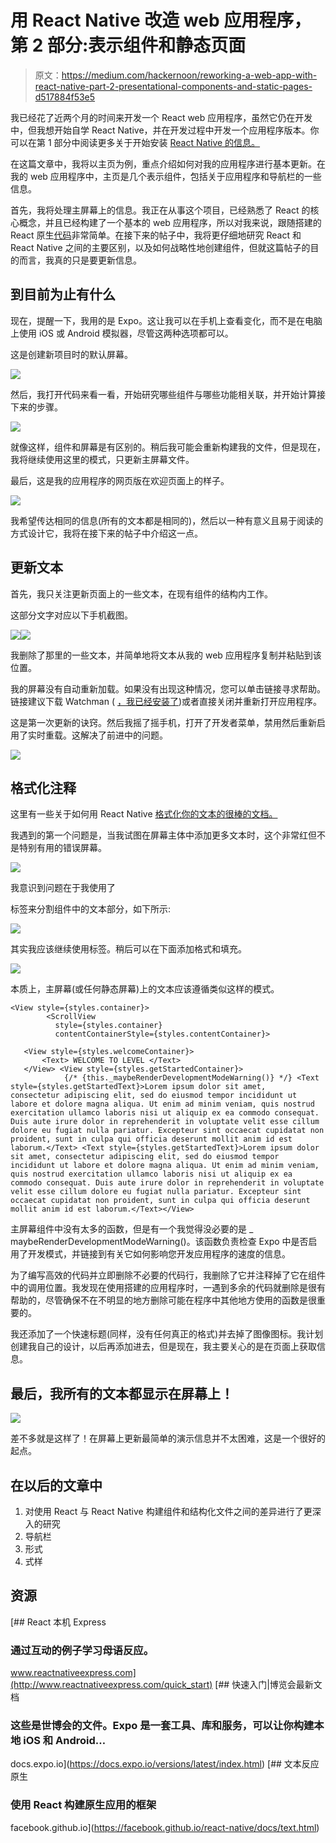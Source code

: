 # 用 React Native 改造 web 应用程序，第 2 部分:表示组件和静态页面

> 原文：<https://medium.com/hackernoon/reworking-a-web-app-with-react-native-part-2-presentational-components-and-static-pages-d517884f53e5>

我已经花了近两个月的时间来开发一个 React web 应用程序，虽然它仍在开发中，但我想开始自学 React Native，并在开发过程中开发一个应用程序版本。你可以在第 1 部分中阅读更多关于开始安装 [React Native 的信息。](https://hackernoon.com/reworking-a-web-app-with-react-native-part-1-troubleshooting-set-up-cff77274a6fa)

在这篇文章中，我将以主页为例，重点介绍如何对我的应用程序进行基本更新。在我的 web 应用程序中，主页是几个表示组件，包括关于应用程序和导航栏的一些信息。

首先，我将处理主屏幕上的信息。我正在从事这个项目，已经熟悉了 React 的核心概念，并且已经构建了一个基本的 web 应用程序，所以对我来说，跟随搭建的 React 原生[代码](https://hackernoon.com/tagged/code)非常简单。在接下来的帖子中，我将更仔细地研究 React 和 React Native 之间的主要区别，以及如何战略性地创建组件，但就这篇帖子的目的而言，我真的只是要更新信息。

## 到目前为止有什么

现在，提醒一下，我用的是 Expo。这让我可以在手机上查看变化，而不是在电脑上使用 iOS 或 Android 模拟器，尽管这两种选项都可以。

这是创建新项目时的默认屏幕。

![](img/2d6228aebab18ea5956ff1547d3a3865.png)

然后，我打开代码来看一看，开始研究哪些组件与哪些功能相关联，并开始计算接下来的步骤。

![](img/4a418623337cc25f67116cf0d3d9f62a.png)

就像这样，组件和屏幕是有区别的。稍后我可能会重新构建我的文件，但是现在，我将继续使用这里的模式，只更新主屏幕文件。

最后，这是我的应用程序的网页版在欢迎页面上的样子。

![](img/070831d27efddd07056d6ece24dc1023.png)

我希望传达相同的信息(所有的文本都是相同的)，然后以一种有意义且易于阅读的方式设计它，我将在接下来的帖子中介绍这一点。

## 更新文本

首先，我只关注更新页面上的一些文本，在现有组件的结构内工作。

这部分文字对应以下手机截图。

![](img/4ef8696ff4c046d327f2c2ba4ccca634.png)![](img/95ec31d9b3ef7bcf1c8ea05ea50b3e69.png)

我删除了那里的一些文本，并简单地将文本从我的 web 应用程序复制并粘贴到该位置。

我的屏幕没有自动重新加载。如果没有出现这种情况，您可以单击链接寻求帮助。链接建议下载 Watchman ( [，我已经安装了](https://hackernoon.com/reworking-a-web-app-with-react-native-part-1-troubleshooting-set-up-cff77274a6fa))或者直接关闭并重新打开应用程序。

这是第一次更新的诀窍。然后我摇了摇手机，打开了开发者菜单，禁用然后重新启用了实时重载。这解决了前进中的问题。

![](img/1bdc6398841361d0af2047c8210d9398.png)

## 格式化注释

这里有一些关于如何用 React Native [格式化你的文本的很棒的文档。](https://facebook.github.io/react-native/docs/text.html)

我遇到的第一个问题是，当我试图在屏幕主体中添加更多文本时，这个非常红但不是特别有用的错误屏幕。

![](img/f88f01a08c592b98378c39b95c62378f.png)

我意识到问题在于我使用了

标签来分割组件中的文本部分，如下所示:

![](img/4275ca8854362642f1b07291f3b5272f.png)

其实我应该继续使用标签。稍后可以在下面添加格式和填充。

![](img/18b593a0321f3f68056c484853e16703.png)

本质上，主屏幕(或任何静态屏幕)上的文本应该遵循类似这样的模式。

```
<View style={styles.container}>
        <ScrollView
          style={styles.container}
          contentContainerStyle={styles.contentContainer}>

   <View style={styles.welcomeContainer}>
       <Text> WELCOME TO LEVEL </Text>
   </View> <View style={styles.getStartedContainer}>
            {/* {this._maybeRenderDevelopmentModeWarning()} */} <Text style={styles.getStartedText}>Lorem ipsum dolor sit amet,    consectetur adipiscing elit, sed do eiusmod tempor incididunt ut labore et dolore magna aliqua. Ut enim ad minim veniam, quis nostrud exercitation ullamco laboris nisi ut aliquip ex ea commodo consequat. Duis aute irure dolor in reprehenderit in voluptate velit esse cillum dolore eu fugiat nulla pariatur. Excepteur sint occaecat cupidatat non proident, sunt in culpa qui officia deserunt mollit anim id est laborum.</Text> <Text style={styles.getStartedText}>Lorem ipsum dolor sit amet, consectetur adipiscing elit, sed do eiusmod tempor incididunt ut labore et dolore magna aliqua. Ut enim ad minim veniam, quis nostrud exercitation ullamco laboris nisi ut aliquip ex ea commodo consequat. Duis aute irure dolor in reprehenderit in voluptate velit esse cillum dolore eu fugiat nulla pariatur. Excepteur sint occaecat cupidatat non proident, sunt in culpa qui officia deserunt mollit anim id est laborum.</Text></View>
```

主屏幕组件中没有太多的函数，但是有一个我觉得没必要的是 _ maybeRenderDevelopmentModeWarning()。该函数负责检查 Expo 中是否启用了开发模式，并链接到有关它如何影响您开发应用程序的速度的信息。

为了编写高效的代码并立即删除不必要的代码行，我删除了它并注释掉了它在组件中的调用位置。我发现在使用搭建的应用程序时，一遇到多余的代码就删除是很有帮助的，尽管确保不在不明显的地方删除可能在程序中其他地方使用的函数是很重要的。

我还添加了一个快速标题(同样，没有任何真正的格式)并去掉了图像图标。我计划创建我自己的设计，以后再添加进去，但是现在，我主要关心的是在页面上获取信息。

## 最后，我所有的文本都显示在屏幕上！

![](img/b987185dfaa4b46c7f50774d01844496.png)

差不多就是这样了！在屏幕上更新最简单的演示信息并不太困难，这是一个很好的起点。

## 在以后的文章中

1.  对使用 React 与 React Native 构建组件和结构化文件之间的差异进行了更深入的研究
2.  导航栏
3.  形式
4.  式样

## 资源

[](http://www.reactnativeexpress.com/quick_start) [## React 本机 Express

### 通过互动的例子学习母语反应。

www.reactnativeexpress.com](http://www.reactnativeexpress.com/quick_start)  [## 快速入门|博览会最新文档

### 这些是世博会的文件。Expo 是一套工具、库和服务，可以让你构建本地 iOS 和 Android…

docs.expo.io](https://docs.expo.io/versions/latest/index.html) [](https://facebook.github.io/react-native/docs/text.html) [## 文本反应原生

### 使用 React 构建原生应用的框架

facebook.github.io](https://facebook.github.io/react-native/docs/text.html)